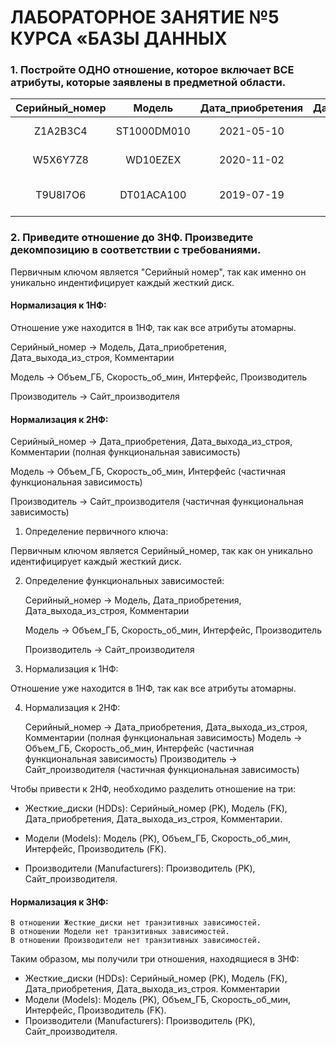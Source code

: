# ЛАБОРАТОРНОЕ ЗАНЯТИЕ №5 КУРСА «БАЗЫ ДАННЫХ

### 1. Постройте ОДНО отношение, которое включает ВСЕ атрибуты, которые заявлены в предметной области.

| Серийный_номер |    Модель   | Дата_приобретения | Дата_выхода_из_строя |       Комментарии       | Объем_ГБ | Скорость_об_мин | Интерфейс |  Производитель |    Сайт_производителя   |
|:--------------:|:-----------:|:-----------------:|:--------------------:|:-----------------------:|:--------:|:---------------:|:---------:|:--------------:|:-----------------------:|
| Z1A2B3C4       | ST1000DM010 | 2021-05-10        | 2023-01-15           | Сбои в SMART            | 1000     | 7200            | SATA III  | Seagate        | https://www.seagate.com |
| W5X6Y7Z8       | WD10EZEX    | 2020-11-02        |                      | Работает стабильно      | 1000     | 7200            | SATA II   | WesternDigital | https://www.wdc.com     |
| T9U8I7O6       | DT01ACA100  | 2019-07-19        | 2022-09-30           | Шум при работе, заменен | 1000     | 7200            | SATA I    | Toshiba        | https://www.toshiba.com |

### 2. Приведите отношение до 3НФ. Произведите декомпозицию в соответствии с требованиями.

Первичным ключом является "Серийный номер", так как именно он уникально индентифицирует каждый жесткий диск.

#### Нормализация к 1НФ: 
Отношение уже находится в 1НФ, так как все атрибуты атомарны. 

Серийный_номер -> Модель, Дата_приобретения, Дата_выхода_из_строя, Комментарии 

Модель -> Объем_ГБ, Скорость_об_мин, Интерфейс, Производитель

Производитель -> Сайт_производителя

#### Нормализация к 2НФ: 
Серийный_номер -> Дата_приобретения, Дата_выхода_из_строя, Комментарии (полная функциональная зависимость)

Модель -> Объем_ГБ, Скорость_об_мин, Интерфейс (частичная функциональная зависимость)

Производитель -> Сайт_производителя (частичная функциональная зависимость)

1. Определение первичного ключа:

Первичным ключом является Серийный_номер, так как он уникально идентифицирует каждый жесткий диск.

2. Определение функциональных зависимостей:

    Серийный_номер -> Модель, Дата_приобретения, Дата_выхода_из_строя, Комментарии

    Модель -> Объем_ГБ, Скорость_об_мин, Интерфейс, Производитель

    Производитель -> Сайт_производителя

4. Нормализация к 1НФ:

Отношение уже находится в 1НФ, так как все атрибуты атомарны.

4. Нормализация к 2НФ:

    Серийный_номер -> Дата_приобретения, Дата_выхода_из_строя, Комментарии (полная функциональная зависимость)
    Модель -> Объем_ГБ, Скорость_об_мин, Интерфейс (частичная функциональная зависимость)
    Производитель -> Сайт_производителя (частичная функциональная зависимость)

Чтобы привести к 2НФ, необходимо разделить отношение на три:

* Жесткие_диски (HDDs):
    Серийный_номер (PK), 
    Модель (FK), 
    Дата_приобретения, 
    Дата_выхода_из_строя, 
    Комментарии.

* Модели (Models):
    Модель (PK), 
    Объем_ГБ,
    Скорость_об_мин, 
    Интерфейс, 
    Производитель (FK).

* Производители (Manufacturers):
    Производитель (PK), 
    Сайт_производителя.

#### Нормализация к 3НФ:

    В отношении Жесткие_диски нет транзитивных зависимостей.
    В отношении Модели нет транзитивных зависимостей.
    В отношении Производители нет транзитивных зависимостей.

Таким образом, мы получили три отношения, находящиеся в 3НФ:

  * Жесткие_диски (HDDs):
        Серийный_номер (PK), 
        Модель (FK), 
        Дата_приобретения, 
        Дата_выхода_из_строя.
        Комментарии
  * Модели (Models):
        Модель (PK), 
        Объем_ГБ, 
        Скорость_об_мин, 
        Интерфейс, 
        Производитель (FK).
  * Производители (Manufacturers):
        Производитель (PK), 
        Сайт_производителя.
